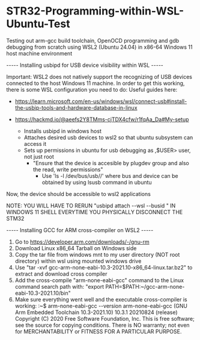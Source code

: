 # STR32-Programming-within-WSL-Ubuntu-Test
Testing out arm-gcc build toolchain, OpenOCD programming and gdb debugging from scratch using WSL2 (Ubuntu 24.04) in x86-64 Windows 11 host machine environment

----- Installing usbipd for USB device visibility within WSL -----

Important: WSL2 does not natively support the recognizing of USB devices connected to the host Windows 11 machine. In order to get this working, there is some WSL configuration you need to do:
Useful guides here: 
  - https://learn.microsoft.com/en-us/windows/wsl/connect-usb#install-the-usbip-tools-and-hardware-database-in-linux
  - https://hackmd.io/@aeefs2Y8TMms-cjTDX4cfw/r1fqAa_Da#My-setup

	- Installs usbipd in windows host
	- Attaches desired usb devices to wsl2 so that ubuntu subsystem can access it
	- Sets up permissions in ubuntu for usb debugging as ,$USER> user, not just root
		- "Ensure that the device is accesible by plugdev group and also the read, write permissions"
    		- Use 'ls -l /dev/bus/usb/<Bus>/<Device>' where bus and device can be obtained by using lsusb command in ubuntu


Now, the device should be accessible to wsl2 applications

NOTE: YOU WILL HAVE TO RERUN "usbipd attach --wsl --busid <BUSID>" IN WINDOWS 11 SHELL EVERYTIME YOU PHYSICALLY DISCONNECT THE STM32


----- Installing GCC for ARM cross-compiler on WSL2 -----

1. Go to https://developer.arm.com/downloads/-/gnu-rm
2. Download Linux x86_64 Tarball on Windows side
3. Copy the tar file from windows mnt to my user directory (NOT root directory) within wsl using mounted windows drive
4. Use "tar -xvf gcc-arm-none-eabi-10.3-2021.10-x86_64-linux.tar.bz2" to extract and download cross compiler
5. Add the cross-compile "arm-none-eabi-gcc" command to the Linux command search path with:
	"export PATH=$PATH:~/gcc-arm-none-eabi-10.3-2021.10/bin"
6. Make sure everything went well and the executable cross-compiler is working:
	:~$       arm-none-eabi-gcc --version
	arm-none-eabi-gcc (GNU Arm Embedded Toolchain 10.3-2021.10) 10.3.1 20210824 (release)
	Copyright (C) 2020 Free Software Foundation, Inc.
	This is free software; see the source for copying conditions.  There is NO
	warranty; not even for MERCHANTABILITY or FITNESS FOR A PARTICULAR PURPOSE.





